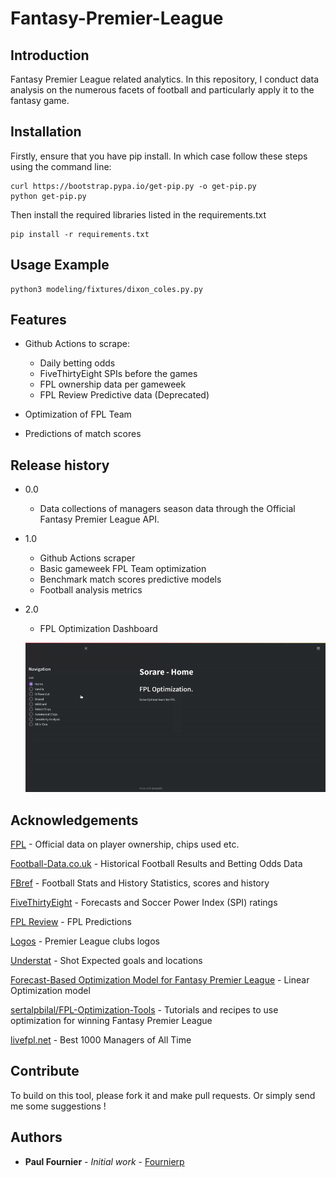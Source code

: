 # Fantasy-Premier-League

## Introduction

Fantasy Premier League related analytics. In this repository, I conduct data analysis on the numerous facets of football and particularly apply it to the fantasy game.

## Installation

Firstly, ensure that you have pip install. In which case follow these steps using the command line:

```{bash}
curl https://bootstrap.pypa.io/get-pip.py -o get-pip.py
python get-pip.py
```

Then install the required libraries listed in the requirements.txt

```{bash}
pip install -r requirements.txt
```

## Usage Example

```{bash}
python3 modeling/fixtures/dixon_coles.py.py
```

## Features

- Github Actions to scrape:
  - Daily betting odds
  - FiveThirtyEight SPIs before the games
  - FPL ownership data per gameweek
  - FPL Review Predictive data (Deprecated)

- Optimization of FPL Team
- Predictions of match scores


## Release history

* 0.0
  * Data collections of managers season data through the Official Fantasy Premier League API.

* 1.0
  * Github Actions scraper
  * Basic gameweek FPL Team optimization
  * Benchmark match scores predictive models
  * Football analysis metrics

* 2.0
  * FPL Optimization Dashboard

  ![Demo](/optimization/streamlit-app.gif)

## Acknowledgements

[FPL](https://fantasy.premierleague.com/) - Official data on player ownership, chips used etc.

[Football-Data.co.uk](https://www.football-data.co.uk/data.php) - Historical Football Results and Betting Odds Data

[FBref](https://fbref.com/en/) - Football Stats and History Statistics, scores and history

[FiveThirtyEight](https://projects.fivethirtyeight.com/soccer-predictions/premier-league/) - Forecasts and Soccer Power Index (SPI) ratings

[FPL Review](https://fplreview.com/) - FPL Predictions

[Logos](https://www.transfermarkt.com/premier-league/transfers/wettbewerb/GB1) - Premier League clubs logos

[Understat](https://understat.com/league/EPL) - Shot Expected goals and locations

[Forecast-Based Optimization Model for Fantasy Premier League](https://ntnuopen.ntnu.no/ntnu-xmlui/handle/11250/2577003) - Linear Optimization model

[sertalpbilal/FPL-Optimization-Tools](https://github.com/sertalpbilal/FPL-Optimization-Tools) - Tutorials and recipes to use optimization for winning Fantasy Premier League

[livefpl.net](https://www.livefpl.net/elite) - Best 1000 Managers of All Time

## Contribute

To build on this tool, please fork it and make pull requests. Or simply send me some suggestions !

## Authors

* **Paul Fournier** - *Initial work* - [Fournierp](https://github.com/Fournierp)
